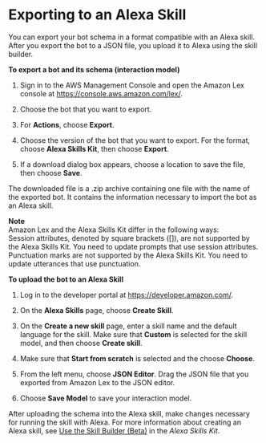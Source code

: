# Exporting to an Alexa Skill<a name="export-to-alexa"></a>

You can export your bot schema in a format compatible with an Alexa skill\. After you export the bot to a JSON file, you upload it to Alexa using the skill builder\.

**To export a bot and its schema \(interaction model\)**

1. Sign in to the AWS Management Console and open the Amazon Lex console at [https://console\.aws\.amazon\.com/lex/](https://console.aws.amazon.com/lex/)\.

1. Choose the bot that you want to export\.

1. For **Actions**, choose **Export**\.

1. Choose the version of the bot that you want to export\. For the format, choose **Alexa Skills Kit**, then choose **Export**\. 

1. If a download dialog box appears, choose a location to save the file, then choose **Save**\.

The downloaded file is a \.zip archive containing one file with the name of the exported bot\. It contains the information necessary to import the bot as an Alexa skill\.

**Note**  
Amazon Lex and the Alexa Skills Kit differ in the following ways:  
Session attributes, denoted by square brackets \(\[\]\), are not supported by the Alexa Skills Kit\. You need to update prompts that use session attributes\.
Punctuation marks are not supported by the Alexa Skills Kit\. You need to update utterances that use punctuation\.

**To upload the bot to an Alexa Skill**

1. Log in to the developer portal at [https://developer\.amazon\.com/](https://developer.amazon.com/edw/home.html#/)\. 

1. On the **Alexa Skills** page, choose **Create Skill**\.

1. On the **Create a new skill** page, enter a skill name and the default language for the skill\. Make sure that **Custom** is selected for the skill model, and then choose **Create skill**\.

1. Make sure that **Start from scratch** is selected and the choose **Choose**\.

1. From the left menu, choose **JSON Editor**\. Drag the JSON file that you exported from Amazon Lex to the JSON editor\.

1. Choose **Save Model** to save your interaction model\.

After uploading the schema into the Alexa skill, make changes necessary for running the skill with Alexa\. For more information about creating an Alexa skill, see [Use the Skill Builder \(Beta\)](https://developer.amazon.com/public/solutions/alexa/alexa-skills-kit/docs/ask-define-the-vui-with-gui) in the *Alexa Skills Kit*\. 